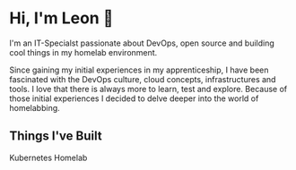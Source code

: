 # Hi, I'm Leon 👋

I'm an IT-Specialst passionate about DevOps, open source and building cool things in my homelab environment.

Since gaining my initial experiences in my apprenticeship, I have been fascinated with the DevOps culture, cloud concepts, infrastructures and tools. I love that there is always more to learn, test and explore. Because of those initial experiences I decided to delve deeper into the world of homelabbing.

## Things I've Built

Kubernetes Homelab







